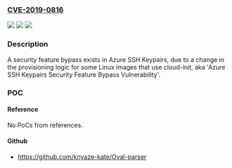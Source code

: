 ### [CVE-2019-0816](https://cve.mitre.org/cgi-bin/cvename.cgi?name=CVE-2019-0816)
![](https://img.shields.io/static/v1?label=Product&message=Ubuntu%20Server&color=blue)
![](https://img.shields.io/static/v1?label=Version&message=n%2Fa&color=blue)
![](https://img.shields.io/static/v1?label=Vulnerability&message=Security%20Feature%20Bypass&color=brighgreen)

### Description

A security feature bypass exists in Azure SSH Keypairs, due to a change in the provisioning logic for some Linux images that use cloud-init, aka 'Azure SSH Keypairs Security Feature Bypass Vulnerability'.

### POC

#### Reference
No PoCs from references.

#### Github
- https://github.com/knyaze-kate/Oval-parser


